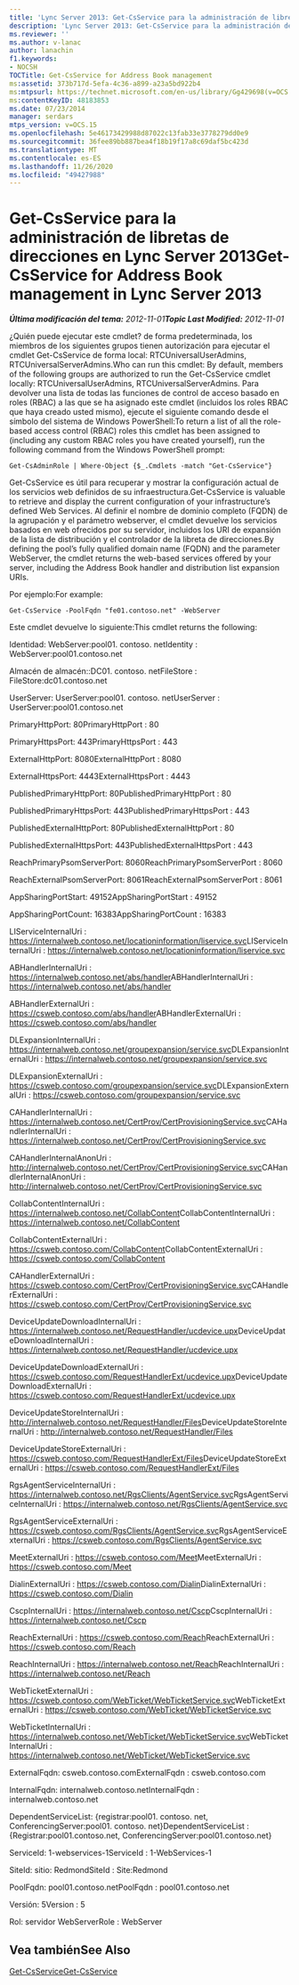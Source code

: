 ```yaml
---
title: 'Lync Server 2013: Get-CsService para la administración de libretas de direcciones'
description: 'Lync Server 2013: Get-CsService para la administración de libretas de direcciones.'
ms.reviewer: ''
ms.author: v-lanac
author: lanachin
f1.keywords:
- NOCSH
TOCTitle: Get-CsService for Address Book management
ms:assetid: 373b717d-5efa-4c36-a899-a23a5bd922b4
ms:mtpsurl: https://technet.microsoft.com/en-us/library/Gg429698(v=OCS.15)
ms:contentKeyID: 48183853
ms.date: 07/23/2014
manager: serdars
mtps_version: v=OCS.15
ms.openlocfilehash: 5e46173429988d87022c13fab33e3778279dd0e9
ms.sourcegitcommit: 36fee89bb887bea4f18b19f17a8c69daf5bc423d
ms.translationtype: MT
ms.contentlocale: es-ES
ms.lasthandoff: 11/26/2020
ms.locfileid: "49427988"
---
```

# <a name="get-csservice-for-address-book-management-in-lync-server-2013"></a><span data-ttu-id="d8bc2-103">Get-CsService para la administración de libretas de direcciones en Lync Server 2013</span><span class="sxs-lookup"><span data-stu-id="d8bc2-103">Get-CsService for Address Book management in Lync Server 2013</span></span>

<div data-xmlns="http://www.w3.org/1999/xhtml">

<div class="topic" data-xmlns="http://www.w3.org/1999/xhtml" data-msxsl="urn:schemas-microsoft-com:xslt" data-cs="https://msdn.microsoft.com/">

<div data-asp="https://msdn2.microsoft.com/asp">



</div>

<div id="mainSection">

<div id="mainBody"><span data-ttu-id="d8bc2-104">

<span> </span></span><span class="sxs-lookup"><span data-stu-id="d8bc2-104">

<span> </span></span></span>

<span data-ttu-id="d8bc2-105">_**Última modificación del tema:** 2012-11-01_</span><span class="sxs-lookup"><span data-stu-id="d8bc2-105">_**Topic Last Modified:** 2012-11-01_</span></span>

<span data-ttu-id="d8bc2-106">¿Quién puede ejecutar este cmdlet? de forma predeterminada, los miembros de los siguientes grupos tienen autorización para ejecutar el cmdlet Get-CsService de forma local: RTCUniversalUserAdmins, RTCUniversalServerAdmins.</span><span class="sxs-lookup"><span data-stu-id="d8bc2-106">Who can run this cmdlet: By default, members of the following groups are authorized to run the Get-CsService cmdlet locally: RTCUniversalUserAdmins, RTCUniversalServerAdmins.</span></span> <span data-ttu-id="d8bc2-107">Para devolver una lista de todas las funciones de control de acceso basado en roles (RBAC) a las que se ha asignado este cmdlet (incluidos los roles RBAC que haya creado usted mismo), ejecute el siguiente comando desde el símbolo del sistema de Windows PowerShell:</span><span class="sxs-lookup"><span data-stu-id="d8bc2-107">To return a list of all the role-based access control (RBAC) roles this cmdlet has been assigned to (including any custom RBAC roles you have created yourself), run the following command from the Windows PowerShell prompt:</span></span>

    Get-CsAdminRole | Where-Object {$_.Cmdlets -match "Get-CsService"}

<span data-ttu-id="d8bc2-108">Get-CsService es útil para recuperar y mostrar la configuración actual de los servicios web definidos de su infraestructura.</span><span class="sxs-lookup"><span data-stu-id="d8bc2-108">Get-CsService is valuable to retrieve and display the current configuration of your infrastructure’s defined Web Services.</span></span> <span data-ttu-id="d8bc2-109">Al definir el nombre de dominio completo (FQDN) de la agrupación y el parámetro webserver, el cmdlet devuelve los servicios basados en web ofrecidos por su servidor, incluidos los URI de expansión de la lista de distribución y el controlador de la libreta de direcciones.</span><span class="sxs-lookup"><span data-stu-id="d8bc2-109">By defining the pool’s fully qualified domain name (FQDN) and the parameter WebServer, the cmdlet returns the web-based services offered by your server, including the Address Book handler and distribution list expansion URIs.</span></span>

<span data-ttu-id="d8bc2-110">Por ejemplo:</span><span class="sxs-lookup"><span data-stu-id="d8bc2-110">For example:</span></span>

    Get-CsService -PoolFqdn "fe01.contoso.net" -WebServer

<span data-ttu-id="d8bc2-111">Este cmdlet devuelve lo siguiente:</span><span class="sxs-lookup"><span data-stu-id="d8bc2-111">This cmdlet returns the following:</span></span>

<span data-ttu-id="d8bc2-112">Identidad: WebServer:pool01. contoso. net</span><span class="sxs-lookup"><span data-stu-id="d8bc2-112">Identity : WebServer:pool01.contoso.net</span></span>

<span data-ttu-id="d8bc2-113">Almacén de almacén::DC01. contoso. net</span><span class="sxs-lookup"><span data-stu-id="d8bc2-113">FileStore : FileStore:dc01.contoso.net</span></span>

<span data-ttu-id="d8bc2-114">UserServer: UserServer:pool01. contoso. net</span><span class="sxs-lookup"><span data-stu-id="d8bc2-114">UserServer : UserServer:pool01.contoso.net</span></span>

<span data-ttu-id="d8bc2-115">PrimaryHttpPort: 80</span><span class="sxs-lookup"><span data-stu-id="d8bc2-115">PrimaryHttpPort : 80</span></span>

<span data-ttu-id="d8bc2-116">PrimaryHttpsPort: 443</span><span class="sxs-lookup"><span data-stu-id="d8bc2-116">PrimaryHttpsPort : 443</span></span>

<span data-ttu-id="d8bc2-117">ExternalHttpPort: 8080</span><span class="sxs-lookup"><span data-stu-id="d8bc2-117">ExternalHttpPort : 8080</span></span>

<span data-ttu-id="d8bc2-118">ExternalHttpsPort: 4443</span><span class="sxs-lookup"><span data-stu-id="d8bc2-118">ExternalHttpsPort : 4443</span></span>

<span data-ttu-id="d8bc2-119">PublishedPrimaryHttpPort: 80</span><span class="sxs-lookup"><span data-stu-id="d8bc2-119">PublishedPrimaryHttpPort : 80</span></span>

<span data-ttu-id="d8bc2-120">PublishedPrimaryHttpsPort: 443</span><span class="sxs-lookup"><span data-stu-id="d8bc2-120">PublishedPrimaryHttpsPort : 443</span></span>

<span data-ttu-id="d8bc2-121">PublishedExternalHttpPort: 80</span><span class="sxs-lookup"><span data-stu-id="d8bc2-121">PublishedExternalHttpPort : 80</span></span>

<span data-ttu-id="d8bc2-122">PublishedExternalHttpsPort: 443</span><span class="sxs-lookup"><span data-stu-id="d8bc2-122">PublishedExternalHttpsPort : 443</span></span>

<span data-ttu-id="d8bc2-123">ReachPrimaryPsomServerPort: 8060</span><span class="sxs-lookup"><span data-stu-id="d8bc2-123">ReachPrimaryPsomServerPort : 8060</span></span>

<span data-ttu-id="d8bc2-124">ReachExternalPsomServerPort: 8061</span><span class="sxs-lookup"><span data-stu-id="d8bc2-124">ReachExternalPsomServerPort : 8061</span></span>

<span data-ttu-id="d8bc2-125">AppSharingPortStart: 49152</span><span class="sxs-lookup"><span data-stu-id="d8bc2-125">AppSharingPortStart : 49152</span></span>

<span data-ttu-id="d8bc2-126">AppSharingPortCount: 16383</span><span class="sxs-lookup"><span data-stu-id="d8bc2-126">AppSharingPortCount : 16383</span></span>

<span data-ttu-id="d8bc2-127">LIServiceInternalUri : https://internalweb.contoso.net/locationinformation/liservice.svc</span><span class="sxs-lookup"><span data-stu-id="d8bc2-127">LIServiceInternalUri : https://internalweb.contoso.net/locationinformation/liservice.svc</span></span>

<span data-ttu-id="d8bc2-128">ABHandlerInternalUri : https://internalweb.contoso.net/abs/handler</span><span class="sxs-lookup"><span data-stu-id="d8bc2-128">ABHandlerInternalUri : https://internalweb.contoso.net/abs/handler</span></span>

<span data-ttu-id="d8bc2-129">ABHandlerExternalUri : https://csweb.contoso.com/abs/handler</span><span class="sxs-lookup"><span data-stu-id="d8bc2-129">ABHandlerExternalUri : https://csweb.contoso.com/abs/handler</span></span>

<span data-ttu-id="d8bc2-130">DLExpansionInternalUri : https://internalweb.contoso.net/groupexpansion/service.svc</span><span class="sxs-lookup"><span data-stu-id="d8bc2-130">DLExpansionInternalUri : https://internalweb.contoso.net/groupexpansion/service.svc</span></span>

<span data-ttu-id="d8bc2-131">DLExpansionExternalUri : https://csweb.contoso.com/groupexpansion/service.svc</span><span class="sxs-lookup"><span data-stu-id="d8bc2-131">DLExpansionExternalUri : https://csweb.contoso.com/groupexpansion/service.svc</span></span>

<span data-ttu-id="d8bc2-132">CAHandlerInternalUri : https://internalweb.contoso.net/CertProv/CertProvisioningService.svc</span><span class="sxs-lookup"><span data-stu-id="d8bc2-132">CAHandlerInternalUri : https://internalweb.contoso.net/CertProv/CertProvisioningService.svc</span></span>

<span data-ttu-id="d8bc2-133">CAHandlerInternalAnonUri : http://internalweb.contoso.net/CertProv/CertProvisioningService.svc</span><span class="sxs-lookup"><span data-stu-id="d8bc2-133">CAHandlerInternalAnonUri : http://internalweb.contoso.net/CertProv/CertProvisioningService.svc</span></span>

<span data-ttu-id="d8bc2-134">CollabContentInternalUri : https://internalweb.contoso.net/CollabContent</span><span class="sxs-lookup"><span data-stu-id="d8bc2-134">CollabContentInternalUri : https://internalweb.contoso.net/CollabContent</span></span>

<span data-ttu-id="d8bc2-135">CollabContentExternalUri : https://csweb.contoso.com/CollabContent</span><span class="sxs-lookup"><span data-stu-id="d8bc2-135">CollabContentExternalUri : https://csweb.contoso.com/CollabContent</span></span>

<span data-ttu-id="d8bc2-136">CAHandlerExternalUri : https://csweb.contoso.com/CertProv/CertProvisioningService.svc</span><span class="sxs-lookup"><span data-stu-id="d8bc2-136">CAHandlerExternalUri : https://csweb.contoso.com/CertProv/CertProvisioningService.svc</span></span>

<span data-ttu-id="d8bc2-137">DeviceUpdateDownloadInternalUri : https://internalweb.contoso.net/RequestHandler/ucdevice.upx</span><span class="sxs-lookup"><span data-stu-id="d8bc2-137">DeviceUpdateDownloadInternalUri : https://internalweb.contoso.net/RequestHandler/ucdevice.upx</span></span>

<span data-ttu-id="d8bc2-138">DeviceUpdateDownloadExternalUri : https://csweb.contoso.com/RequestHandlerExt/ucdevice.upx</span><span class="sxs-lookup"><span data-stu-id="d8bc2-138">DeviceUpdateDownloadExternalUri : https://csweb.contoso.com/RequestHandlerExt/ucdevice.upx</span></span>

<span data-ttu-id="d8bc2-139">DeviceUpdateStoreInternalUri : http://internalweb.contoso.net/RequestHandler/Files</span><span class="sxs-lookup"><span data-stu-id="d8bc2-139">DeviceUpdateStoreInternalUri : http://internalweb.contoso.net/RequestHandler/Files</span></span>

<span data-ttu-id="d8bc2-140">DeviceUpdateStoreExternalUri : https://csweb.contoso.com/RequestHandlerExt/Files</span><span class="sxs-lookup"><span data-stu-id="d8bc2-140">DeviceUpdateStoreExternalUri : https://csweb.contoso.com/RequestHandlerExt/Files</span></span>

<span data-ttu-id="d8bc2-141">RgsAgentServiceInternalUri : https://internalweb.contoso.net/RgsClients/AgentService.svc</span><span class="sxs-lookup"><span data-stu-id="d8bc2-141">RgsAgentServiceInternalUri : https://internalweb.contoso.net/RgsClients/AgentService.svc</span></span>

<span data-ttu-id="d8bc2-142">RgsAgentServiceExternalUri : https://csweb.contoso.com/RgsClients/AgentService.svc</span><span class="sxs-lookup"><span data-stu-id="d8bc2-142">RgsAgentServiceExternalUri : https://csweb.contoso.com/RgsClients/AgentService.svc</span></span>

<span data-ttu-id="d8bc2-143">MeetExternalUri : https://csweb.contoso.com/Meet</span><span class="sxs-lookup"><span data-stu-id="d8bc2-143">MeetExternalUri : https://csweb.contoso.com/Meet</span></span>

<span data-ttu-id="d8bc2-144">DialinExternalUri : https://csweb.contoso.com/Dialin</span><span class="sxs-lookup"><span data-stu-id="d8bc2-144">DialinExternalUri : https://csweb.contoso.com/Dialin</span></span>

<span data-ttu-id="d8bc2-145">CscpInternalUri : https://internalweb.contoso.net/Cscp</span><span class="sxs-lookup"><span data-stu-id="d8bc2-145">CscpInternalUri : https://internalweb.contoso.net/Cscp</span></span>

<span data-ttu-id="d8bc2-146">ReachExternalUri : https://csweb.contoso.com/Reach</span><span class="sxs-lookup"><span data-stu-id="d8bc2-146">ReachExternalUri : https://csweb.contoso.com/Reach</span></span>

<span data-ttu-id="d8bc2-147">ReachInternalUri : https://internalweb.contoso.net/Reach</span><span class="sxs-lookup"><span data-stu-id="d8bc2-147">ReachInternalUri : https://internalweb.contoso.net/Reach</span></span>

<span data-ttu-id="d8bc2-148">WebTicketExternalUri : https://csweb.contoso.com/WebTicket/WebTicketService.svc</span><span class="sxs-lookup"><span data-stu-id="d8bc2-148">WebTicketExternalUri : https://csweb.contoso.com/WebTicket/WebTicketService.svc</span></span>

<span data-ttu-id="d8bc2-149">WebTicketInternalUri : https://internalweb.contoso.net/WebTicket/WebTicketService.svc</span><span class="sxs-lookup"><span data-stu-id="d8bc2-149">WebTicketInternalUri : https://internalweb.contoso.net/WebTicket/WebTicketService.svc</span></span>

<span data-ttu-id="d8bc2-150">ExternalFqdn: csweb.contoso.com</span><span class="sxs-lookup"><span data-stu-id="d8bc2-150">ExternalFqdn : csweb.contoso.com</span></span>

<span data-ttu-id="d8bc2-151">InternalFqdn: internalweb.contoso.net</span><span class="sxs-lookup"><span data-stu-id="d8bc2-151">InternalFqdn : internalweb.contoso.net</span></span>

<span data-ttu-id="d8bc2-152">DependentServiceList: {registrar:pool01. contoso. net, ConferencingServer:pool01. contoso. net}</span><span class="sxs-lookup"><span data-stu-id="d8bc2-152">DependentServiceList : {Registrar:pool01.contoso.net, ConferencingServer:pool01.contoso.net}</span></span>

<span data-ttu-id="d8bc2-153">ServiceId: 1-webservices-1</span><span class="sxs-lookup"><span data-stu-id="d8bc2-153">ServiceId : 1-WebServices-1</span></span>

<span data-ttu-id="d8bc2-154">SiteId: sitio: Redmond</span><span class="sxs-lookup"><span data-stu-id="d8bc2-154">SiteId : Site:Redmond</span></span>

<span data-ttu-id="d8bc2-155">PoolFqdn: pool01.contoso.net</span><span class="sxs-lookup"><span data-stu-id="d8bc2-155">PoolFqdn : pool01.contoso.net</span></span>

<span data-ttu-id="d8bc2-156">Versión: 5</span><span class="sxs-lookup"><span data-stu-id="d8bc2-156">Version : 5</span></span>

<span data-ttu-id="d8bc2-157">Rol: servidor WebServer</span><span class="sxs-lookup"><span data-stu-id="d8bc2-157">Role : WebServer</span></span>

<div>

## <a name="see-also"></a><span data-ttu-id="d8bc2-158">Vea también</span><span class="sxs-lookup"><span data-stu-id="d8bc2-158">See Also</span></span>


[<span data-ttu-id="d8bc2-159">Get-CsService</span><span class="sxs-lookup"><span data-stu-id="d8bc2-159">Get-CsService</span></span>](https://docs.microsoft.com/powershell/module/skype/Get-CsService)  
  

<span data-ttu-id="d8bc2-160"></div>

</div>

<span> </span>

</div>

</div>

</span><span class="sxs-lookup"><span data-stu-id="d8bc2-160"></div>

</div>

<span> </span>

</div>

</div>

</span></span></div>

